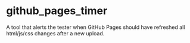 # github_pages_timer
A tool that alerts the tester when GitHub Pages should have refreshed all html/js/css changes after a new upload.
